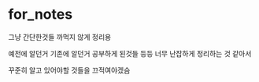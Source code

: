 # for_notes
그냥 간단한것들 까먹지 않게 정리용

예전에 알던거 기존에 알던거 공부하게 된것들 등등 너무 난잡하게 정리하는 것 같아서

꾸준히 알고 있어야할 것들을 끄적여야겠슴
